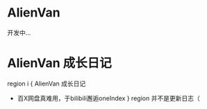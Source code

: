 # AlienVan
开发中...

# AlienVan 成长日记

region i { AlienVan 成长日记
* 百X网盘真难用，于bilibili邂逅oneIndex
} region 并不是更新日志（